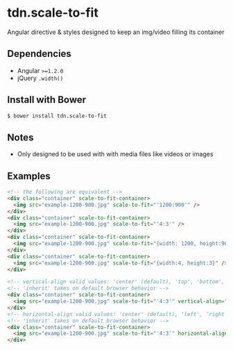 # tdn.scale-to-fit
Angular directive &amp; styles designed to keep an img/video filling its container

## Dependencies
- Angular `>=1.2.0`
- jQuery `.width()`

## Install with Bower
```sh
$ bower install tdn.scale-to-fit
```

## Notes
- Only designed to be used with with media files like videos or images

## Examples

```html
<!-- the following are equivalent -->
<div class="container" scale-to-fit-container>
  <img src="example-1200-900.jpg" scale-to-fit="'1200:900'" />
</div>
<div class="container" scale-to-fit-container>
  <img src="example-1200-900.jpg" scale-to-fit="'4:3'" />
</div>
<div class="container" scale-to-fit-container>
  <img src="example-1200-900.jpg" scale-to-fit="{width: 1200, height:900}" />
</div>
<div class="container" scale-to-fit-container>
  <img src="example-1200-900.jpg" scale-to-fit="{width:4, height:3}" />
</div>

<!-- vertical-align valid values: 'center' (default), 'top', 'bottom', 'inherit' -->
<!-- 'inherit' takes on default browser behavior -->
<div class="container" scale-to-fit-container>
  <img src="example-1200-900.jpg" scale-to-fit="'4:3'" vertical-align="'top'" />
</div>
<!-- horizontal-align valid values: 'center' (default), 'left', 'right', 'inherit' -->
<!-- 'inherit' takes on default browser behavior -->
<div class="container" scale-to-fit-container>
  <img src="example-1200-900.jpg" scale-to-fit="'4:3'" horizontal-align="'left'" />
</div>
```

